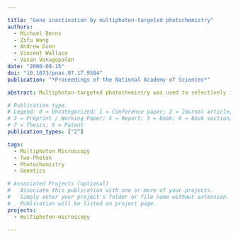 ```yaml
---

title: "Gene inactivation by multiphoton-targeted photochemistry"
authors:
  - Michael Berns
  - Zifu Wang
  - Andrew Dunn
  - Vincent Wallace
  - Vasan Venugopalan
date: "2000-08-15"
doi: "10.1073/pnas.97.17.9504"
publication: "*Proceedings of the National Academy of Sciences*"

abstract: Multiphoton-targeted photochemistry was used to selectively inactivate the expression of genes in vertebrate cells. A membrane permeable DNA-associating vital dye, ethidium bromide monoacetate (visible wavelength single photon absorption peak at 530 nm) was used to photosensitize chromosomes in dividing cells. A 100-ps infrared laser beam operating at 1.06 microns was focused onto a selected region of a mitotic chromosome corresponding to the sites of the nucleolar (ribosomal) genes. Individual cells followed through mitosis demonstrated a reduction in the number of nucleoli formed in daughter cells that corresponded to the number of nucleolar genes sites irradiated. These results demonstrate the ability to selectively manipulate genes by using the focal point specificity characteristic of multiphoton microscopy. This technique should have wide biotechnology applications both *in vitro* and *in vivo*.

# Publication type.
# Legend: 0 = Uncategorized; 1 = Conference paper; 2 = Journal article;
# 3 = Preprint / Working Paper; 4 = Report; 5 = Book; 6 = Book section;
# 7 = Thesis; 8 = Patent
publication_types: ["2"]

tags:
  - Multiphoton Microscopy
  - Two-Photon
  - Photochemistry
  - Genetics

# Associated Projects (optional)
#   Associate this publication with one or more of your projects.
#   Simply enter your project's folder or file name without extension.
#   Publication will be listed on project page.
projects:
  - multiphoton-microscopy
  
---
```

